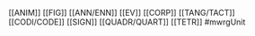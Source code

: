[[ANIM]] [[FIG]] [[ANN/ENN]] [[EV]] [[CORP]] [[TANG/TACT]] [[CODI/CODE]] [[SIGN]] [[QUADR/QUART]] [[TETR]]
#mwrgUnit
